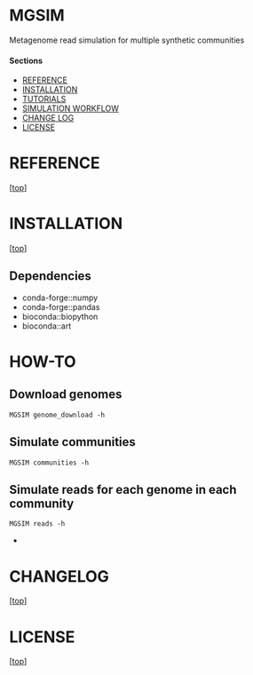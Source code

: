 MGSIM
=====

Metagenome read simulation for multiple synthetic communities
 

#### Sections

- [REFERENCE](#reference)
- [INSTALLATION](#installation)
- [TUTORIALS](#tutorials)
- [SIMULATION WORKFLOW](#simulation_workflow)
- [CHANGE LOG](#changelog)
- [LICENSE](#license)


# REFERENCE

[[top](#sections)]


# INSTALLATION

[[top](#sections)]

## Dependencies

* conda-forge::numpy
* conda-forge::pandas
* bioconda::biopython
* bioconda::art

# HOW-TO

## Download genomes

`MGSIM genome_download -h`

## Simulate communities

`MGSIM communities -h`

## Simulate reads for each genome in each community

`MGSIM reads -h`

* 


# CHANGELOG

[[top](#sections)]


# LICENSE

[[top](#sections)]

